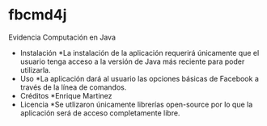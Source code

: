 # fbcmd4j
Evidencia Computación en Java
- Instalación
  *La instalación de la aplicación requerirá únicamente que el usuario tenga acceso a la versión de Java más reciente para poder utilizarla.
- Uso
  *La aplicación dará al usuario las opciones básicas de Facebook a través de la línea de comandos.
- Créditos
  *Enrique Martinez
- Licencia 
  *Se utlizaron únicamente librerías open-source por lo que la aplicación será de acceso completamente libre.

